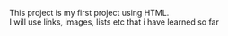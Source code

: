 This project is my first project using HTML.  
I will use links, images, lists etc that i have learned so far